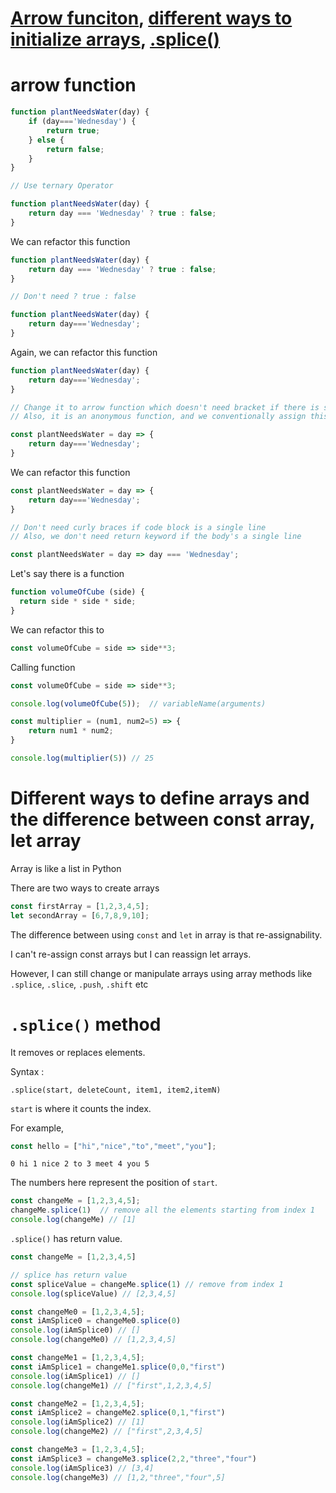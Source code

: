 # [Arrow funciton](#arrow-function), [different ways to initialize arrays](#different-ways-to-define-arrays-and-the-difference-between-const-array-let-array), [.splice()](#splice-method)

# arrow function

```js
function plantNeedsWater(day) {
    if (day==='Wednesday') {
        return true;
    } else {
        return false;
    }
}

// Use ternary Operator

function plantNeedsWater(day) {
    return day === 'Wednesday' ? true : false;
}
```

We can refactor this function 

```js
function plantNeedsWater(day) {
    return day === 'Wednesday' ? true : false;
}

// Don't need ? true : false

function plantNeedsWater(day) {
    return day==='Wednesday';
}
```

Again, we can refactor this function

```js
function plantNeedsWater(day) {
    return day==='Wednesday';
}

// Change it to arrow function which doesn't need bracket if there is single parameter
// Also, it is an anonymous function, and we conventionally assign this anonymous function in const variable.

const plantNeedsWater = day => {
    return day==='Wednesday';
}
```

We can refactor this function

```js
const plantNeedsWater = day => {
    return day==='Wednesday';
}

// Don't need curly braces if code block is a single line
// Also, we don't need return keyword if the body's a single line 

const plantNeedsWater = day => day === 'Wednesday';
```

Let's say there is a function 

```js
function volumeOfCube (side) {
  return side * side * side;
}
```

We can refactor this to

```js
const volumeOfCube = side => side**3;
```

Calling function

```js
const volumeOfCube = side => side**3;

console.log(volumeOfCube(5));  // variableName(arguments)
```


```js 
const multiplier = (num1, num2=5) => {
    return num1 * num2;    
}

console.log(multiplier(5)) // 25
```


# Different ways to define arrays and the difference between const array, let array

Array is like a list in Python

There are two ways to create arrays

```js
const firstArray = [1,2,3,4,5];
let secondArray = [6,7,8,9,10];
```

The difference between using `const` and `let` in array is that re-assignability.

I can't re-assign const arrays but I can reassign let arrays.

However, I can still change or manipulate arrays using array methods like `.splice`, `.slice`, `.push`, `.shift` etc

# `.splice()` method

It removes or replaces elements.

Syntax :

`.splice(start, deleteCount, item1, item2,itemN)`

`start` is where it counts the index.

For example,

```js
const hello = ["hi","nice","to","meet","you"];
```

`0 hi 1 nice 2 to 3 meet 4 you 5`

The numbers here represent the position of `start`.



```js
const changeMe = [1,2,3,4,5];
changeMe.splice(1)  // remove all the elements starting from index 1 
console.log(changeMe) // [1]
```

`.splice()` has return value.

```js
const changeMe = [1,2,3,4,5]

// splice has return value
const spliceValue = changeMe.splice(1) // remove from index 1
console.log(spliceValue) // [2,3,4,5]
```

```js
const changeMe0 = [1,2,3,4,5];
const iAmSplice0 = changeMe0.splice(0)
console.log(iAmSplice0) // []
console.log(changeMe0) // [1,2,3,4,5]
```

```js
const changeMe1 = [1,2,3,4,5];
const iAmSplice1 = changeMe1.splice(0,0,"first")
console.log(iAmSplice1) // []
console.log(changeMe1) // ["first",1,2,3,4,5]
```

```js
const changeMe2 = [1,2,3,4,5];
const iAmSplice2 = changeMe2.splice(0,1,"first") 
console.log(iAmSplice2) // [1]
console.log(changeMe2) // ["first",2,3,4,5]
```

```js
const changeMe3 = [1,2,3,4,5];
const iAmSplice3 = changeMe3.splice(2,2,"three","four")
console.log(iAmSplice3) // [3,4]
console.log(changeMe3) // [1,2,"three","four",5]
```
